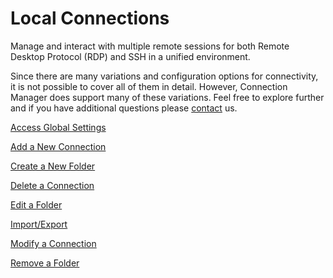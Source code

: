 [title]: #	(Local Connections)
[tags]: # (howto,rdp,ssh,local,connect)
[priority]: #	(400)

# Local Connections

Manage and interact with multiple remote sessions for both Remote Desktop Protocol (RDP) and SSH in a unified environment. 

Since there are many variations and configuration options for connectivity, it is not possible to cover all of them in detail. However, Connection Manager does support many of these variations. Feel free to explore further and if you have additional questions please [contact](https://thycotic.force.com/support/s/contactsupport) us.

[Access Global Settings](access-global-settings.md)

[Add a New Connection](add-connection.md)

[Create a New Folder](create-new-folder.md)

[Delete a Connection](delete-connection.md)

[Edit a Folder](/edit-folder.md)

[Import/Export](/import-export.md)

[Modify a Connection](/modify-connection.md)

[Remove a Folder](/remove-folder.md)

